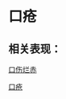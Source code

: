 # 口疮## 相关表现： [口伤烂赤](https://www.gmzyjc.com/search/result?wd=口伤烂赤)[口疮](https://www.gmzyjc.com/search/result?wd=口疮)